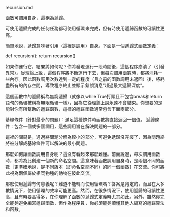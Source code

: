 recursion.md

函數可調用自身，這稱為遞歸。

可使用遞歸完成的任何任務都可使用循環來完成，但有時使用遞歸函數的可讀性更高。

簡單地說，遞歸意味著引用（這裡是調用）自身。下面是一個遞歸式函數定義：

def recursion():
    return recursion()

如果你運行它，結果將如何呢？你將發現運行一段時間後，這個程序崩潰了（引發異常）。從理論上說，這個程序將不斷運行下去，但每次調用函數時，都將消耗一些內存。因此函數調用次數達到一定的程度（且之前的函數調用未返回）後，將耗盡所有的內存空間，導致程序終止並顯示錯誤消息“超過最大遞歸深度”。

這個函數中的遞歸稱為無窮遞歸（就像以while True打頭且不包含break和return語句的循環被稱為無限循環一樣），因為它從理論上說永遠不會結束。你想要的是能對你有所幫助的遞歸函數，這樣的遞歸函數通常包含下面兩部分。

基線條件（針對最小的問題）：滿足這種條件時函數將直接返回一個值。
遞歸條件：包含一個或多個調用，這些調用旨在解決問題的一部分。

這裡的關鍵是，通過將問題分解為較小的部分，可避免遞歸沒完沒了，因為問題終將被分解成基線條件可以解決的最小問題。

那麼如何讓函數調用自身呢？這沒有看起來那麼難懂。前面說過，每次調用函數時，都將為此創建一個新的命名空間。這意味著函數調用自身時，是兩個不同的函數［更準確地說，是不同版本（即命名空間不同）的同一個函數］在交流。你可將此視為兩個屬於相同物種的動物在彼此交流。

那麼使用遞歸有何意義呢？難道不能轉而使用循環嗎？答案是肯定的，而且在大多數情況下，使用循環的效率可能更高。然而，在很多情況下，使用遞歸的可讀性更高，且有時要高得多，在你理解了函數的遞歸式定義時尤其如此。另外，雖然你完全能夠避免編寫遞歸函數，但作為程序員，你必須能夠讀懂其他人編寫的遞歸算法和函數。